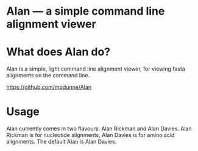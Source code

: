 # Alan — a simple command line alignment viewer

What does Alan do?
==========
Alan is a simple, light command line alignment viewer, for viewing fasta alignments on the command line.

https://github.com/mpdunne/Alan

Usage
=====
Alan currently comes in two flavours: Alan Rickman and Alan Davies. Alan Rickman is for nucleotide alignments, Alan Davies is for amino acid alignments. The default Alan is Alan Davies.
